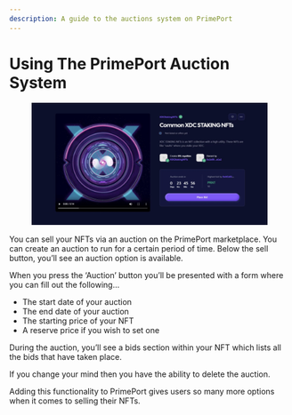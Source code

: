 ```yaml
---
description: A guide to the auctions system on PrimePort
---
```


# Using The PrimePort Auction System

<figure><img src="../.gitbook/assets/Example Auction.PNG" alt=""><figcaption></figcaption></figure>

You can sell your NFTs via an auction on the PrimePort marketplace. You can create an auction to run for a certain period of time. Below the sell button, you’ll see an auction option is available.

When you press the ‘Auction’ button you’ll be presented with a form where you can fill out the following…

* The start date of your auction
* The end date of your auction
* The starting price of your NFT
* A reserve price if you wish to set one

During the auction, you’ll see a bids section within your NFT which lists all the bids that have taken place.

If you change your mind then you have the ability to delete the auction.

Adding this functionality to PrimePort gives users so many more options when it comes to selling their NFTs.
